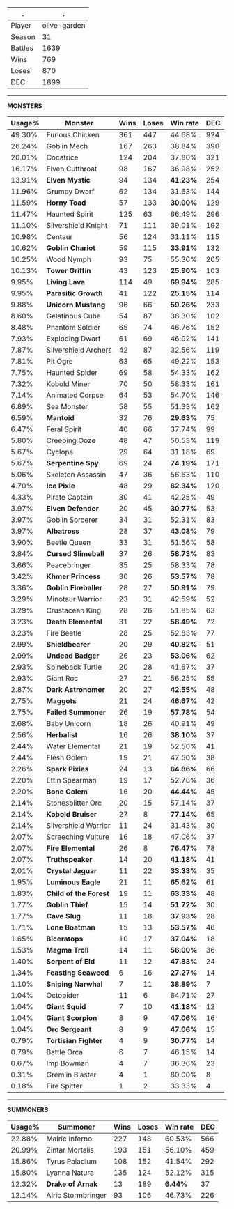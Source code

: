 .|.
|-|-
Player|olive-garden
Season|31
Battles|1639
Wins|769
Loses|870
DEC|1899

---
**MONSTERS**

Usage%|Monster|Wins|Loses|Win rate|DEC|
-|-|-|-|-|-|
49.30%|Furious Chicken|361|447|44.68%|924|
26.24%|Goblin Mech|167|263|38.84%|390|
20.01%|Cocatrice|124|204|37.80%|321|
16.17%|Elven Cutthroat|98|167|36.98%|252|
13.91%|**Elven Mystic**|94|134|**41.23%**|254|
11.96%|Grumpy Dwarf|62|134|31.63%|144|
11.59%|**Horny Toad**|57|133|**30.00%**|129|
11.47%|Haunted Spirit|125|63|66.49%|296|
11.10%|Silvershield Knight|71|111|39.01%|192|
10.98%|Centaur|56|124|31.11%|115|
10.62%|**Goblin Chariot**|59|115|**33.91%**|132|
10.25%|Wood Nymph|93|75|55.36%|205|
10.13%|**Tower Griffin**|43|123|**25.90%**|103|
9.95%|**Living Lava**|114|49|**69.94%**|285|
9.95%|**Parasitic Growth**|41|122|**25.15%**|114|
9.88%|**Unicorn Mustang**|96|66|**59.26%**|233|
8.60%|Gelatinous Cube|54|87|38.30%|102|
8.48%|Phantom Soldier|65|74|46.76%|152|
7.93%|Exploding Dwarf|61|69|46.92%|141|
7.87%|Silvershield Archers|42|87|32.56%|119|
7.81%|Pit Ogre|63|65|49.22%|153|
7.75%|Haunted Spider|69|58|54.33%|162|
7.32%|Kobold Miner|70|50|58.33%|161|
7.14%|Animated Corpse|64|53|54.70%|146|
6.89%|Sea Monster|58|55|51.33%|162|
6.59%|**Mantoid**|32|76|**29.63%**|75|
6.47%|Feral Spirit|40|66|37.74%|99|
5.80%|Creeping Ooze|48|47|50.53%|119|
5.67%|Cyclops|29|64|31.18%|69|
5.67%|**Serpentine Spy**|69|24|**74.19%**|171|
5.06%|Skeleton Assassin|47|36|56.63%|110|
4.70%|**Ice Pixie**|48|29|**62.34%**|120|
4.33%|Pirate Captain|30|41|42.25%|49|
3.97%|**Elven Defender**|20|45|**30.77%**|53|
3.97%|Goblin Sorcerer|34|31|52.31%|83|
3.97%|**Albatross**|28|37|**43.08%**|79|
3.90%|Beetle Queen|33|31|51.56%|58|
3.84%|**Cursed Slimeball**|37|26|**58.73%**|83|
3.66%|Peacebringer|35|25|58.33%|78|
3.42%|**Khmer Princess**|30|26|**53.57%**|78|
3.36%|**Goblin Fireballer**|28|27|**50.91%**|79|
3.29%|Minotaur Warrior|23|31|42.59%|52|
3.29%|Crustacean King|28|26|51.85%|63|
3.23%|**Death Elemental**|31|22|**58.49%**|72|
3.23%|Fire Beetle|28|25|52.83%|77|
2.99%|**Shieldbearer**|20|29|**40.82%**|51|
2.99%|**Undead Badger**|26|23|**53.06%**|62|
2.93%|Spineback Turtle|20|28|41.67%|37|
2.93%|Giant Roc|27|21|56.25%|55|
2.87%|**Dark Astronomer**|20|27|**42.55%**|48|
2.75%|**Maggots**|21|24|**46.67%**|42|
2.75%|**Failed Summoner**|26|19|**57.78%**|54|
2.68%|Baby Unicorn|18|26|40.91%|49|
2.56%|**Herbalist**|16|26|**38.10%**|37|
2.44%|Water Elemental|21|19|52.50%|41|
2.44%|Flesh Golem|19|21|47.50%|38|
2.26%|**Spark Pixies**|24|13|**64.86%**|66|
2.20%|Ettin Spearman|19|17|52.78%|36|
2.20%|**Bone Golem**|16|20|**44.44%**|45|
2.14%|Stonesplitter Orc|20|15|57.14%|37|
2.14%|**Kobold Bruiser**|27|8|**77.14%**|65|
2.14%|Silvershield Warrior|11|24|31.43%|30|
2.07%|Screeching Vulture|16|18|47.06%|37|
2.07%|**Fire Elemental**|26|8|**76.47%**|78|
2.07%|**Truthspeaker**|14|20|**41.18%**|41|
2.01%|**Crystal Jaguar**|11|22|**33.33%**|35|
1.95%|**Luminous Eagle**|21|11|**65.62%**|61|
1.83%|**Child of the Forest**|19|11|**63.33%**|48|
1.77%|**Goblin Thief**|15|14|**51.72%**|30|
1.77%|**Cave Slug**|11|18|**37.93%**|28|
1.71%|**Lone Boatman**|15|13|**53.57%**|46|
1.65%|**Biceratops**|10|17|**37.04%**|18|
1.53%|**Magma Troll**|14|11|**56.00%**|36|
1.40%|**Serpent of Eld**|11|12|**47.83%**|24|
1.34%|**Feasting Seaweed**|6|16|**27.27%**|14|
1.10%|**Sniping Narwhal**|7|11|**38.89%**|7|
1.04%|Octopider|11|6|64.71%|27|
1.04%|**Giant Squid**|7|10|**41.18%**|12|
1.04%|**Giant Scorpion**|8|9|**47.06%**|16|
1.04%|**Orc Sergeant**|8|9|**47.06%**|15|
0.79%|**Tortisian Fighter**|4|9|**30.77%**|14|
0.79%|Battle Orca|6|7|46.15%|14|
0.67%|Imp Bowman|4|7|36.36%|23|
0.31%|Gremlin Blaster|4|1|80.00%|8|
0.18%|Fire Spitter|1|2|33.33%|4|

---
**SUMMONERS**

Usage%|Summoner|Wins|Loses|Win rate|DEC|
-|-|-|-|-|-|
22.88%|Malric Inferno|227|148|60.53%|566|
20.99%|Zintar Mortalis|193|151|56.10%|459|
15.86%|Tyrus Paladium|108|152|41.54%|292|
15.80%|Lyanna Natura|135|124|52.12%|315|
12.32%|**Drake of Arnak**|13|189|**6.44%**|37|
12.14%|Alric Stormbringer|93|106|46.73%|226|
